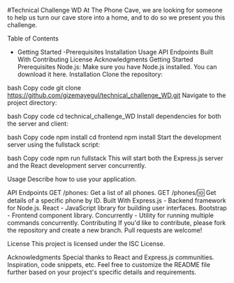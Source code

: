 #Technical Challenge WD
At The Phone Cave, we are looking for someone to help us turn our cave store into a home, and to do so we present you this challenge.

Table of Contents

- Getting Started
  -Prerequisites
  Installation
  Usage
  API Endpoints
  Built With
  Contributing
  License
  Acknowledgments
  Getting Started
  Prerequisites
  Node.js: Make sure you have Node.js installed. You can download it here.
  Installation
  Clone the repository:

bash
Copy code
git clone https://github.com/gizemayegul/technical_challenge_WD.git
Navigate to the project directory:

bash
Copy code
cd technical_challenge_WD
Install dependencies for both the server and client:

bash
Copy code
npm install
cd frontend
npm install
Start the development server using the fullstack script:

bash
Copy code
npm run fullstack
This will start both the Express.js server and the React development server concurrently.

Usage
Describe how to use your application.

API Endpoints
GET /phones: Get a list of all phones.
GET /phones/:id: Get details of a specific phone by ID.
Built With
Express.js - Backend framework for Node.js.
React - JavaScript library for building user interfaces.
Bootstrap - Frontend component library.
Concurrently - Utility for running multiple commands concurrently.
Contributing
If you'd like to contribute, please fork the repository and create a new branch. Pull requests are welcome!

License
This project is licensed under the ISC License.

Acknowledgments
Special thanks to React and Express.js communities.
Inspiration, code snippets, etc.
Feel free to customize the README file further based on your project's specific details and requirements.
